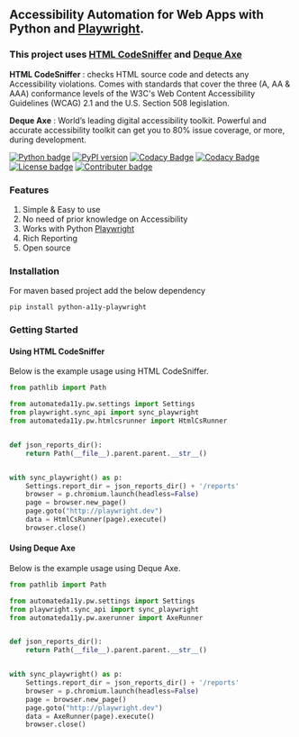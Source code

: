 ## Accessibility Automation for Web Apps with Python and [Playwright](https://playwright.dev/).

### This project uses [HTML CodeSniffer](https://squizlabs.github.io/HTML_CodeSniffer/) and [Deque Axe](https://www.deque.com/)

**HTML CodeSniffer** : checks HTML source code and detects any Accessibility violations. Comes with standards that cover
the three (A, AA & AAA) conformance levels of the W3C's Web Content Accessibility Guidelines (WCAG) 2.1 and the U.S.
Section 508 legislation.

**Deque Axe** : World’s leading digital accessibility toolkit. Powerful and accurate accessibility toolkit can get you
to 80% issue coverage, or more, during development.

[![Python badge](https://img.shields.io/badge/python-3.10-green.svg)](https://www.python.org/downloads/)
[![PyPI version](https://badge.fury.io/py/python-a11y-playwright.svg)](https://badge.fury.io/py/python-a11y-playwright)
[![Codacy Badge](https://app.codacy.com/project/badge/Grade/52674c845fa54bc5afafd9b4ce960503)](https://www.codacy.com/gh/automated-a11y/python-a11y-playwright/dashboard?utm_source=github.com&amp;utm_medium=referral&amp;utm_content=automated-a11y/python-a11y-playwright&amp;utm_campaign=Badge_Grade)
[![Codacy Badge](https://app.codacy.com/project/badge/Coverage/52674c845fa54bc5afafd9b4ce960503)](https://www.codacy.com/gh/automated-a11y/python-a11y-playwright/dashboard?utm_source=github.com&utm_medium=referral&utm_content=automated-a11y/python-a11y-playwright&utm_campaign=Badge_Coverage)
[![License badge](https://img.shields.io/badge/license-MIT-blue.svg)](https://opensource.org/licenses/MIT)
[![Contributer badge](https://img.shields.io/github/contributors/automated-a11y/java-a11y-playwright.svg)](https://github.com/automated-a11y/java-a11y-playwright/graphs/contributors)

### Features

1. Simple & Easy to use
2. No need of prior knowledge on Accessibility
3. Works with Python [Playwright](https://playwright.dev/)
4. Rich Reporting
5. Open source

### Installation

For maven based project add the below dependency

```
pip install python-a11y-playwright
```
### Getting Started

#### Using HTML CodeSniffer

Below is the example usage using HTML CodeSniffer.

```python
from pathlib import Path

from automateda11y.pw.settings import Settings
from playwright.sync_api import sync_playwright
from automateda11y.pw.htmlcsrunner import HtmlCsRunner


def json_reports_dir():
    return Path(__file__).parent.parent.__str__()


with sync_playwright() as p:
    Settings.report_dir = json_reports_dir() + '/reports'
    browser = p.chromium.launch(headless=False)
    page = browser.new_page()
    page.goto("http://playwright.dev")
    data = HtmlCsRunner(page).execute()
    browser.close()
```

#### Using Deque Axe

Below is the example usage using Deque Axe.

```python
from pathlib import Path

from automateda11y.pw.settings import Settings
from playwright.sync_api import sync_playwright
from automateda11y.pw.axerunner import AxeRunner


def json_reports_dir():
    return Path(__file__).parent.parent.__str__()


with sync_playwright() as p:
    Settings.report_dir = json_reports_dir() + '/reports'
    browser = p.chromium.launch(headless=False)
    page = browser.new_page()
    page.goto("http://playwright.dev")
    data = AxeRunner(page).execute()
    browser.close()
```

